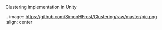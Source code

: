 Clustering implementation in Unity

.. image:: https://github.com/SimonHFrost/Clustering/raw/master/pic.png
   :align: center
